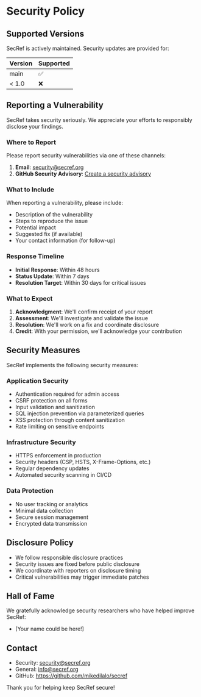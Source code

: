 # Security Policy

## Supported Versions

SecRef is actively maintained. Security updates are provided for:

| Version | Supported          |
| ------- | ------------------ |
| main    | :white_check_mark: |
| < 1.0   | :x:                |

## Reporting a Vulnerability

SecRef takes security seriously. We appreciate your efforts to responsibly disclose your findings.

### Where to Report

Please report security vulnerabilities via one of these channels:

1. **Email**: security@secref.org
2. **GitHub Security Advisory**: [Create a security advisory](https://github.com/mikedilalo/secref/security/advisories/new)

### What to Include

When reporting a vulnerability, please include:

- Description of the vulnerability
- Steps to reproduce the issue
- Potential impact
- Suggested fix (if available)
- Your contact information (for follow-up)

### Response Timeline

- **Initial Response**: Within 48 hours
- **Status Update**: Within 7 days
- **Resolution Target**: Within 30 days for critical issues

### What to Expect

1. **Acknowledgment**: We'll confirm receipt of your report
2. **Assessment**: We'll investigate and validate the issue
3. **Resolution**: We'll work on a fix and coordinate disclosure
4. **Credit**: With your permission, we'll acknowledge your contribution

## Security Measures

SecRef implements the following security measures:

### Application Security
- Authentication required for admin access
- CSRF protection on all forms
- Input validation and sanitization
- SQL injection prevention via parameterized queries
- XSS protection through content sanitization
- Rate limiting on sensitive endpoints

### Infrastructure Security
- HTTPS enforcement in production
- Security headers (CSP, HSTS, X-Frame-Options, etc.)
- Regular dependency updates
- Automated security scanning in CI/CD

### Data Protection
- No user tracking or analytics
- Minimal data collection
- Secure session management
- Encrypted data transmission

## Disclosure Policy

- We follow responsible disclosure practices
- Security issues are fixed before public disclosure
- We coordinate with reporters on disclosure timing
- Critical vulnerabilities may trigger immediate patches

## Hall of Fame

We gratefully acknowledge security researchers who have helped improve SecRef:

- [Your name could be here!]

## Contact

- Security: security@secref.org
- General: info@secref.org
- GitHub: https://github.com/mikedilalo/secref

Thank you for helping keep SecRef secure!